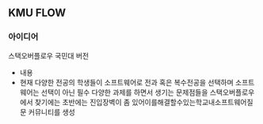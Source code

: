 ## KMU FLOW

### 아이디어 
스택오버플로우 국민대 버전
- 내용
- 현재 다양한 전공의 학생들이 소프트웨어로 전과 혹은
복수전공을 선택하며 소프트웨어는 선택이 아닌 필수 다양한 과제를 하면서 생기는 문제점들을 스택오버플로우에서 찾기에는 초반에는 진입장벽이 좀 있어이를해결할수있는학교내소프트웨어질문 커뮤니티를 생성